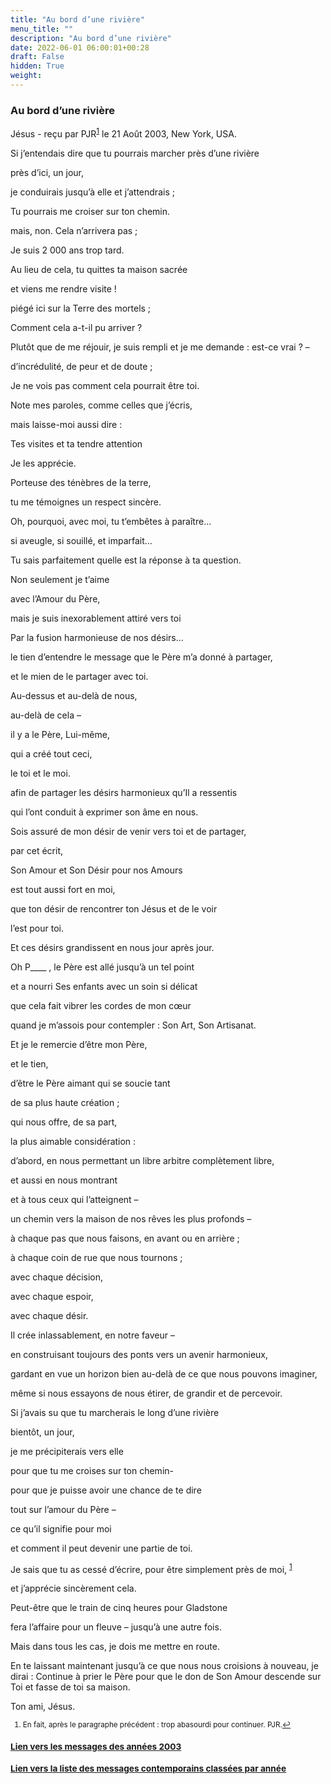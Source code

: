 ```yaml
---
title: "Au bord d’une rivière"
menu_title: ""
description: "Au bord d’une rivière"
date: 2022-06-01 06:00:01+00:28
draft: False
hidden: True
weight:
---
```

### Au bord d’une rivière

Jésus - reçu par PJR<sup id="a1">[1](#f1)</sup> le 21 Août 2003, New York, USA.

Si j’entendais dire que tu pourrais marcher près d’une rivière

près d’ici, un jour,

je conduirais jusqu’à elle et j’attendrais ;

Tu pourrais me croiser sur ton chemin.

mais, non. Cela n’arrivera pas ;

Je suis 2 000 ans trop tard.

Au lieu de cela, tu quittes ta maison sacrée

et viens me rendre visite !

piégé ici sur la Terre des mortels ;

Comment cela a-t-il pu arriver ?

Plutôt que de me réjouir, je suis rempli et je me demande : est-ce vrai ? –

d’incrédulité, de peur et de doute ;

Je ne vois pas comment cela pourrait être toi.

Note mes paroles, comme celles que j’écris,

mais laisse-moi aussi dire :

Tes visites et ta tendre attention

Je les apprécie.

Porteuse des ténèbres de la terre,

tu me témoignes un respect sincère.

Oh, pourquoi, avec moi, tu t’embêtes à paraître…

si aveugle, si souillé, et imparfait…

Tu sais parfaitement quelle est la réponse à ta question.

Non seulement je t’aime

avec l’Amour du Père,

mais je suis inexorablement attiré vers toi

Par la fusion harmonieuse de nos désirs…

le tien d’entendre le message que le Père m’a donné à partager,

et le mien de le partager avec toi.

Au-dessus et au-delà de nous,

au-delà de cela –

il y a le Père, Lui-même,

qui a créé tout ceci,

le toi et le moi.

afin de partager les désirs harmonieux qu’Il a ressentis

qui l’ont conduit à exprimer son âme en nous.

Sois assuré de mon désir de venir vers toi et de partager,

par cet écrit,

Son Amour et Son Désir pour nos Amours

est tout aussi fort en moi,

que ton désir de rencontrer ton Jésus et de le voir

l’est pour toi.

Et ces désirs grandissent en nous jour après jour.

Oh P____ , le Père est allé jusqu’à un tel point

et a nourri Ses enfants avec un soin si délicat

que cela fait vibrer les cordes de mon cœur

quand je m’assois pour contempler : Son Art, Son Artisanat.

Et je le remercie d’être mon Père,

et le tien,

d’être le Père aimant qui se soucie tant

de sa plus haute création ;

qui nous offre, de sa part,

la plus aimable considération :

d’abord, en nous permettant un libre arbitre complètement libre,

et aussi en nous montrant

et à tous ceux qui l’atteignent –

un chemin vers la maison de nos rêves les plus profonds –

à chaque pas que nous faisons, en avant ou en arrière ;

à chaque coin de rue que nous tournons ;

avec chaque décision,

avec chaque espoir,

avec chaque désir.

Il crée inlassablement, en notre faveur –

en construisant toujours des ponts vers un avenir harmonieux,

gardant en vue un horizon bien au-delà de ce que nous pouvons imaginer,

même si nous essayons de nous étirer, de grandir et de percevoir.

Si j’avais su que tu marcherais le long d’une rivière

bientôt, un jour,

je me précipiterais vers elle

pour que tu me croises sur ton chemin-

pour que je puisse avoir une chance de te dire

tout sur l’amour du Père –

ce qu’il signifie pour moi

et comment il peut devenir une partie de toi.

Je sais que tu as cessé d’écrire, pour être simplement près de moi, <sup id="a1">[1](#f1)</sup>

et j’apprécie sincèrement cela.

Peut-être que le train de cinq heures pour Gladstone

fera l’affaire pour un fleuve – jusqu’à une autre fois.

Mais dans tous les cas, je dois me mettre en route.

En te laissant maintenant jusqu’à ce que nous nous croisions à nouveau, je dirai : Continue à prier le Père pour que le don de Son Amour descende sur Toi et fasse de toi sa maison.

Ton ami, Jésus.
<small>

1. <large id="f1"> En fait, après le paragraphe précédent : trop abasourdi pour continuer. PJR.[↩](#a1)

### [**Lien vers les messages des années 2003**](/fr-contemporary-messages/fr-contemporary-messages-by-date-order/fr-contemporary-messages-2003/)

### [**Lien vers la liste des messages contemporains classées par année**](/fr-contemporary-messages/fr-contemporary-messages-by-date-order/)

